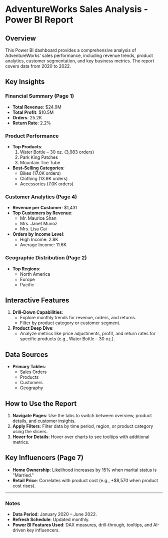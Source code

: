# AdventureWorks Sales Analysis - Power BI Report

## Overview
This Power BI dashboard provides a comprehensive analysis of AdventureWorks' sales performance, including revenue trends, product analytics, customer segmentation, and key business metrics. The report covers data from 2020 to 2022.

## Key Insights

### Financial Summary (Page 1)
- **Total Revenue**: $24.9M  
- **Total Profit**: $10.5M  
- **Orders**: 25.2K  
- **Return Rate**: 2.2%  


### Product Performance
- **Top Products**:  
  1. Water Bottle – 30 oz. (3,983 orders)  
  2. Park King Patches  
  3. Mountain Tire Tube  
- **Best-Selling Categories**:  
  - Bikes (17.0K orders)  
  - Clothing (13.9K orders)  
  - Accessories (7.0K orders)  

### Customer Analytics (Page 4)
- **Revenue per Customer**: $1,431  
- **Top Customers by Revenue**:  
  - Mr. Maurice Shan  
  - Mrs. Janet Munoz  
  - Mrs. Lisa Cai  
- **Orders by Income Level**:  
  - High Income: 2.8K  
  - Average Income: 11.6K  

### Geographic Distribution (Page 2)
- **Top Regions**:  
  - North America  
  - Europe  
  - Pacific  

## Interactive Features
1. **Drill-Down Capabilities**:  
   - Explore monthly trends for revenue, orders, and returns.  
   - Filter by product category or customer segment.  
2. **Product Deep Dive**:  
   - Analyze metrics like price adjustments, profit, and return rates for specific products (e.g., Water Bottle – 30 oz.).  

## Data Sources
- **Primary Tables**:  
  - Sales Orders  
  - Products  
  - Customers  
  - Geography  

## How to Use the Report
1. **Navigate Pages**: Use the tabs to switch between overview, product details, and customer insights.  
2. **Apply Filters**: Filter data by time period, region, or product category using the slicers.  
3. **Hover for Details**: Hover over charts to see tooltips with additional metrics.  


## Key Influencers (Page 7)
- **Home Ownership**: Likelihood increases by 15% when marital status is "Married."  
- **Retail Price**: Correlates with product cost (e.g., +$8,570 when product cost rises).  

---

### Notes
- **Data Period**: January 2020 – June 2022.  
- **Refresh Schedule**: Updated monthly.  
- **Power BI Features Used**: DAX measures, drill-through, tooltips, and AI-driven key influencers.  
